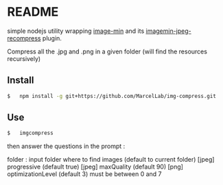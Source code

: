 README
======

simple nodejs utility wrapping [image-min](https://www.npmjs.org/package/image-min) and its [imagemin-jpeg-recompress](https://www.npmjs.org/package/imagemin-jpeg-recompress) plugin.

Compress all the .jpg and .png in a given folder (will find the resources recursively)

Install
-------

```bash
$   npm install -g git+https://github.com/MarcelLab/img-compress.git
```

Use
---

```bash
$   imgcompress
```

then answer the questions in the prompt :

folder : input folder where to find images (default to current folder)
[jpeg] progressive (default true)
[jpeg] maxQuality (default 90)
[png]  optimizationLevel (default 3) must be between 0 and 7
